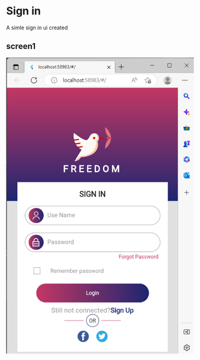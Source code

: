 # Sign in

A simle sign in  ui created



## screen1

![App Screenshot](https://github.com/nishithahub95/sign-in-page/blob/master/shootshoot/login.png)
